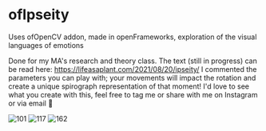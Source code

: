 # ofIpseity
Uses ofOpenCV addon, made in openFrameworks, exploration of the visual languages of emotions

Done for my MA's research and theory class. The text (still in progress) can be read here: https://lifeasaplant.com/2021/08/20/ipseity/
I commented the parameters you can play with; your movements will impact the rotation and create a unique spirograph representation of that moment!
I'd love to see what you create with this, feel free to tag me or share with me on Instagram or via email 🐛

![101](https://user-images.githubusercontent.com/81096386/131483156-ec61f84e-6579-484e-85fd-6546584d2e7b.jpg)
![117](https://user-images.githubusercontent.com/81096386/131483187-f6b3cc55-6899-42bf-84ab-222585a45e81.jpg)
![162](https://user-images.githubusercontent.com/81096386/131483367-651c31fc-0d5f-41cf-a68c-66be26eb03c7.jpg)

